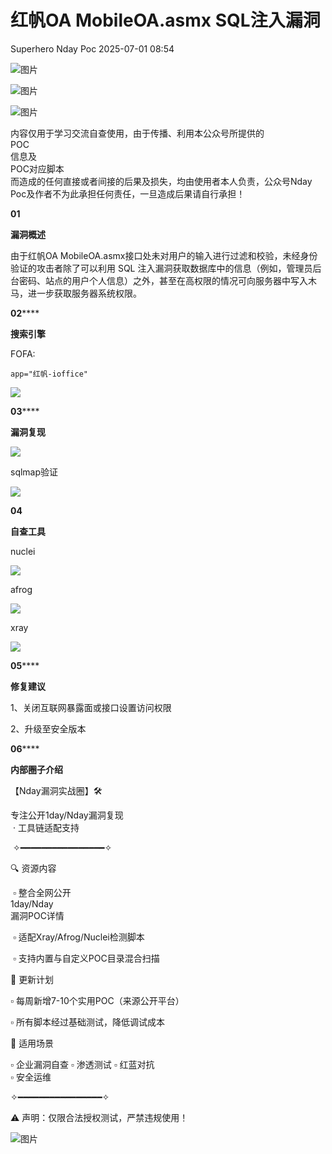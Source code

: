 #  红帆OA MobileOA.asmx SQL注入漏洞  
Superhero  Nday Poc   2025-07-01 08:54  
  
![图片](https://mmbiz.qpic.cn/mmbiz_png/Melo944GVOJECe5vg2C5YWgpyo1D5bCkYN4sZibCVo6EFo0N9b7Kib4I4N6j6Y10tynLOdgov9ibUmaNwW5yeoCbQ/640?wx_fmt=other&from=appmsg&wxfrom=5&wx_lazy=1&wx_co=1&tp=webp "")  
  
![图片](https://mmbiz.qpic.cn/mmbiz_png/Melo944GVOJECe5vg2C5YWgpyo1D5bCkhic5lbbPcpxTLtLccZ04WhwDotW7g2b3zBgZeS5uvFH4dxf0tj0Rutw/640?wx_fmt=other&from=appmsg&wxfrom=5&wx_lazy=1&wx_co=1&tp=webp "")  
  
![图片](https://mmbiz.qpic.cn/mmbiz_png/Melo944GVOJECe5vg2C5YWgpyo1D5bCk524CiapZejYicic1Hf8LPt8qR893A3IP38J3NMmskDZjyqNkShewpibEfA/640?wx_fmt=other&from=appmsg&wxfrom=5&wx_lazy=1&wx_co=1&tp=webp "")  
  
内容仅用于学习交流自查使用，由于传播、利用本公众号所提供的  
POC  
信息及  
POC对应脚本  
而造成的任何直接或者间接的后果及损失，均由使用者本人负责，公众号Nday Poc及作者不为此承担任何责任，一旦造成后果请自行承担！  
  
  
**01**  
  
**漏洞概述**  
  
  
由于红帆OA MobileOA.asmx接口处未对用户的输入进行过滤和校验，未经身份验证的攻击者除了可以利用 SQL 注入漏洞获取数据库中的信息（例如，管理员后台密码、站点的用户个人信息）之外，甚至在高权限的情况可向服务器中写入木马，进一步获取服务器系统权限。  
  
**02******  
  
**搜索引擎**  
  
  
FOFA:  
```
app="红帆-ioffice"
```  
  
![](https://mmbiz.qpic.cn/sz_mmbiz_png/wnJTy44dqwLrz2n2qnCyVBkmMYx9pibTpYibqFzSxmqTnYfiaTEicr0JvcDRjlz5V2LbCjRWY0Kz7EkUUkica8bNw6A/640?wx_fmt=png&from=appmsg "")  
  
  
**03******  
  
**漏洞复现**  
  
![](https://mmbiz.qpic.cn/sz_mmbiz_png/wnJTy44dqwLrz2n2qnCyVBkmMYx9pibTpYPbGaficlFpWlq8g8FgeKYDlOgmXVxm395E9cE9tWwZBzBMMFicsN9dA/640?wx_fmt=png&from=appmsg "")  
  
sqlmap验证  
  
![](https://mmbiz.qpic.cn/sz_mmbiz_png/wnJTy44dqwLrz2n2qnCyVBkmMYx9pibTpIhAfupOYJIlmAOsKsrmt6vvR7kultibfOypbB7BSlnpn14XeZibMY6LQ/640?wx_fmt=png&from=appmsg "")  
  
  
**04**  
  
**自查工具**  
  
  
nuclei  
  
![](https://mmbiz.qpic.cn/sz_mmbiz_png/wnJTy44dqwLrz2n2qnCyVBkmMYx9pibTpE4WOEQEyl2QB42R7S7I6Qruk8wHhDG2SCUoTXtxsyMVLiaBAMMavO7Q/640?wx_fmt=png&from=appmsg "")  
  
afrog  
  
![](https://mmbiz.qpic.cn/sz_mmbiz_png/wnJTy44dqwLrz2n2qnCyVBkmMYx9pibTp9lVuTz7XpiaUqeFZCUYFHmGoHzf376UgqY4h2dUCe79xQt26VeCgWXQ/640?wx_fmt=png&from=appmsg "")  
  
xray  
  
![](https://mmbiz.qpic.cn/sz_mmbiz_png/wnJTy44dqwLrz2n2qnCyVBkmMYx9pibTpWWSIfYYUTOz6RyicvWdiaHBFql5yswJ8ehK11Dcp39fxEKCZ9icTICJ1A/640?wx_fmt=png&from=appmsg "")  
  
  
**05******  
  
**修复建议**  
  
  
1、关闭互联网暴露面或接口设置访问权限  
  
2、升级至安全版本  
  
  
**06******  
  
**内部圈子介绍**  
  
  
【Nday漏洞实战圈】🛠️   
  
专注公开1day/Nday漏洞复现  
 · 工具链适配支持  
  
 ✧━━━━━━━━━━━━━━━━✧   
  
🔍 资源内容  
  
 ▫️ 整合全网公开  
1day/Nday  
漏洞POC详情  
  
 ▫️ 适配Xray/Afrog/Nuclei检测脚本  
  
 ▫️ 支持内置与自定义POC目录混合扫描   
  
🔄 更新计划   
  
▫️ 每周新增7-10个实用POC（来源公开平台）   
  
▫️ 所有脚本经过基础测试，降低调试成本   
  
🎯 适用场景   
  
▫️ 企业漏洞自查 ▫️ 渗透测试 ▫️ 红蓝对抗   
▫️ 安全运维  
  
✧━━━━━━━━━━━━━━━━✧   
  
⚠️ 声明：仅限合法授权测试，严禁违规使用！  
  
![图片](https://mmbiz.qpic.cn/sz_mmbiz_png/wnJTy44dqwLGZQibsojRG3EA5F2iaF6A4Wo3e1ptB36kO5jf2xatEGw7UZx7N1S8AesaicZaMrYGDfH0OCG8GAE0g/640?wx_fmt=png&from=appmsg&watermark=1&wxfrom=5&wx_lazy=1&tp=webp "")  
  
  
